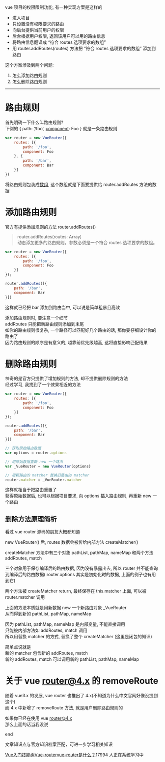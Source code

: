 vue 项目的权限限制功能, 有一种实现方案是这样的

+   进入项目
+   只设置没有权限要求的路由
+   向后台提供当前用户的权限
+   后台根据用户权限, 返回该用户可以用的路由信息
+   将路由信息翻译成 “符合 routes 选项要求的数组”
+   用 router.addRoutes(routes) 方法把 “符合 routes 选项要求的数组” 添加到路由

这个方案涉及到两个问题:

1.  怎么添加路由规则
2.  怎么删除路由规则

* * *

# 路由规则

首先明确一下什么叫路由规则?  
下例的 { path: ‘/foo’, [component](https://so.csdn.net/so/search?q=component&spm=1001.2101.3001.7020): Foo } 就是一条路由规则

```javascript
var router = new VueRouter({
	routes: [{
		path: '/foo',
		component: Foo
	}, {
		path: '/bar',
		component: Bar
	}]
})
```

将路由规则包装成[数组](https://so.csdn.net/so/search?q=%E6%95%B0%E7%BB%84&spm=1001.2101.3001.7020), 这个数组就是下面要提供给 router.addRoutes 方法的数据

  
  

# 添加路由规则

官方有提供添加规则的方法 router.addRoutes()

> router.addRoutes(routes: Array)  
> 动态添加更多的路由规则。参数必须是一个符合 routes 选项要求的数组。

```javascript
var router = new VueRouter({
	routes: [{
		path: '/foo',
		component: Foo
	}]
});

router.addRoutes([{
	path: '/bar',
	component: Bar
}])
```

这样就已经把 bar 添加到路由当中, 可以说是简单粗暴且高效

  

添加路由规则时, 要注意一个细节  
addRoutes 只能把新路由规则添加到末尾  
如你的路由规则很复杂, 一个路径可以匹配好几个路由的话, 那你要仔细设计你的路由了  
因为路由规则的顺序是有意义的, 越靠前优先级越高, 这将直接影响匹配结果

  
  

# 删除路由规则

神奇的是官方只提供了增加规则的方法, 却不提供删除规则的方法  
经过学习, 我找到了一个效果相近的方法

```javascript
var router = new VueRouter({
	routes: [{
		path: '/foo',
		component: Foo
	}]
});

router.addRoutes([{
	path: '/bar',
	component: Bar
}])

// 获取原始路由数据
var options = router.options

// 用原始数据重新 new 一个路由
var _VueRouter = new VueRouter(options)

// 用新路由的 matcher 替换旧路由的 matcher
router.matcher = _VueRouter.matcher
```

这样就相当于把路由重置了  
获得原始数据后, 也可以根据项目要求, 向 options 插入路由规则, 再重新 new 一个路由

  
  

## 删除方法原理简析

看过 vue router 源码的朋友大概都知道

new VueRouter() 后, routes 数据会被传给内部方法 createMatcher()

createMatcher 方法中有三个对象 pathList, pathMap, nameMap 和两个方法 addRoutes, match

三个对象用于保存编译后的路由数据, 因为没有暴露出去, 所以 router 并不能查询到编译后的路由数据( router.options 其实是初始化时的数据, 上面的例子也有用到它)

两个方法被 createMatcher return, 最终保存在 this.matcher 上面, 可以被 router.matcher 调用

  
  

上面的方法本质就是用新数据 new 一个新路由对象 \_VueRouter  
从而得到新的 pathList, pathMap, nameMap

因为 pathList, pathMap, nameMap 是内部变量, 不能直接调用  
只能被内部方法如 addRoutes, match 调用  
所以用替换 matcher 的方式, 替换了整个 createMatcher (这里是闭包的知识)

简单点说就是  
新的 matcher 包含新的 addRoutes, match  
新的 addRoutes, match 可以调用新的 pathList, pathMap, nameMap

  
  

# 关于 vue router@4.x 的 removeRoute

随着 vue3.x 的发展, vue router 也推出了 4.x(不知道为什么中文官网好像没提到这个)  
而 4.x 中新增了 removeRoute 方法, 就是用户删除路由规则的

如果你已经在使用 vue router@4.x  
那么上面的话当我没说

end

 

文章知识点与官方知识档案匹配，可进一步学习相关知识

[Vue入门技能树](https://edu.csdn.net/skill/vue/vue-ffb7401f51a7483bb21eaa81827c0e73)[Vue-router](https://edu.csdn.net/skill/vue/vue-ffb7401f51a7483bb21eaa81827c0e73)[vue-router是什么？](https://edu.csdn.net/skill/vue/vue-ffb7401f51a7483bb21eaa81827c0e73)17994 人正在系统学习中